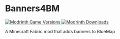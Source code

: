 # Banners4BM
[![Modrinth Game Versions](https://img.shields.io/modrinth/game-versions/tkiadW4P?logo=modrinth&style=for-the-badge) ![Modrinth Downloads](https://img.shields.io/modrinth/dt/tkiadW4P?color=blue&logo=modrinth&style=for-the-badge)](https://modrinth.com/mod/banners4bm)

A Minecraft Fabric mod that adds banners to BlueMap
